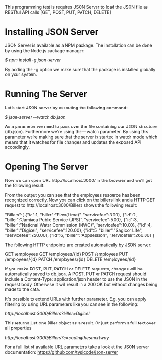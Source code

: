 This programming test is requires JSON Server to load the JSON file as RESTful API calls [GET, POST, PUT, PATCH, DELETE]

# Installing JSON Server
JSON Server is available as a NPM package. The installation can be done by using the Node.js package manager:

_$ npm install -g json-server_

By adding the -g option we make sure that the package is installed globally on your system.

# Running The Server
Let’s start JSON server by executing the following command:

_$ json-server --watch db.json_

As a parameter we need to pass over the file containing our JSON structure (db.json). Furthermore we’re using the — watch parameter. By using this parameter we’re making sure that the server is started in watch mode which means that it watches for file changes and updates the exposed API accordingly.

# Opening The Server
Now we can open URL http://localhost:3000/ in the browser and we’ll get the following result:

From the output you can see that the employees resource has been recognized correctly. Now you can click on the billers link and a HTTP GET request to http://localhost:3000/Billers shows the following result:

"Billers":\[
		{"id":1, "biller":"Flow(Lime)", "servicefee":3.00},
		{"id":2, "biller":"Jamiaca Public Service (JPS)", "servicefee":5.00},
		{"id":3, "biller":"National Water Commission (NWC)", "servicefee":10.00},
		{"id":4, "biller":"Digicel", "servicefee":120.00},
		{"id":5, "biller":"Sagicor Life", "servicefee":250.00},
		{"id":6, "biller":"Appsession", "servicefee":260.00}
	\]

The following HTTP endpoints are created automatically by JSON server:

GET    /employees
GET    /employees/{id}
POST   /employees
PUT    /employees/{id}
PATCH  /employees/{id}
DELETE /employees/{id}

If you make POST, PUT, PATCH or DELETE requests, changes will be automatically saved to db.json. A POST, PUT or PATCH request should include a Content-Type: application/json header to use the JSON in the request body. Otherwise it will result in a 200 OK but without changes being made to the data.
 
 It's possible to extend URLs with further parameter. E.g. you can apply filtering by using URL parameters like you can see in the following:
 
 _http://localhost:3000/Billers?biller=Digicel_
 
 This returns just one Biller object as a result. Or just perform a full text over all properties:
 
 _http://localhost:3000/Billers?q=codingthesmartway_
 
 For a full list of available URL parameters take a look at the JSON server documentation: https://github.com/typicode/json-server
